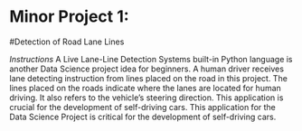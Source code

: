 
# Minor Project 1:

#Detection of Road Lane Lines

*Instructions*
A Live Lane-Line Detection Systems built-in Python language is another Data Science project idea for beginners. A human driver receives lane detecting instruction from lines placed on the road in this project. The lines placed on the roads indicate where the lanes are located for human driving. It also refers to the vehicle’s steering direction. This application is crucial for the development of self-driving cars. This application for the Data Science Project is critical for the development of self-driving cars.
